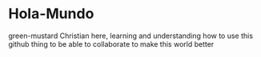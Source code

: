 # Hola-Mundo
green-mustard
Christian here, learning and understanding how to use this github thing
to be able to collaborate to make this world better

